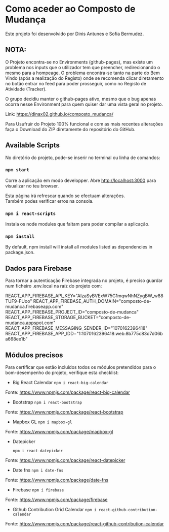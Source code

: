 # Como aceder ao Composto de Mudança

Este projeto foi desenvolvido por Dinis Antunes e Sofia Bermudez.

## NOTA:

O Projeto encontra-se no Environments (github-pages), mas existe um problema nos inputs que o utilizador tem que preencher, redirecionando o mesmo para a hompeage. O problema encontra-se tanto na parte do Bem Vindo (após a realização do Registo) onde se recomenda clicar diretamento no botão entrar no feed para poder prosseguir, como no Registo de Atividade (Tracker).

O grupo decidiu manter o github-pages ativo, mesmo que o bug apenas ocorra nesse Environment para quem quiser dar uma vista geral no projeto.

Link: https://dinax02.github.io/composto_mudanca/

Para Usufruir do Projeto 100% funcional e com as mais recentes alterações faça o Download do ZIP diretamente do repositório do GitHub.


## Available Scripts

No diretório do projeto, pode-se inserir no terminal ou linha de comandos:

### `npm start`

Corre a aplicação em modo developper.
Abre [http://localhost:3000](http://localhost:3000) para visualizar no teu browser.

Esta página irá refrescar quando se efectuam alterações.\
Também podes verificar erros na consola.

### `npm i react-scripts`

Instala os node modules que faltam para poder compilar a aplicação.

### `npm install`

By default, npm install will install all modules listed as dependencies in package.json.

## Dados para Firebase

Para tornar a autenticação Firebase integrada no projeto, é preciso guardar num ficheiro .env.local na raíz do projeto
com:

REACT_APP_FIREBASE_API_KEY="AIzaSyBVExW75G1mqwNhNZygBW_w88TUF9-FUoo"
REACT_APP_FIREBASE_AUTH_DOMAIN="composto-de-mudanca.firebaseapp.com"
REACT_APP_FIREBASE_PROJECT_ID="composto-de-mudanca"
REACT_APP_FIREBASE_STORAGE_BUCKET="composto-de-mudanca.appspot.com"
REACT_APP_FIREBASE_MESSAGING_SENDER_ID="1070162396418"
REACT_APP_FIREBASE_APP_IDD="1:1070162396418:web:8b775c83d7d06ba668ee1b"

## Módulos precisos

Para certificar que estão incluídos todos os módulos pretendidos para o bom-desempenho do projeto, verifique esta
checklist:

- Big React Calendar
  `npm i react-big-calendar`

Fonte: https://www.npmjs.com/package/react-big-calendar

- Bootstrap
  `npm i react-bootstrap`

Fonte: https://www.npmjs.com/package/react-bootstrap

- Mapbox GL
  `npm i mapbox-gl`

Fonte: https://www.npmjs.com/package/mapbox-gl

- Datepicker

  `npm i react-datepicker`

Fonte: https://www.npmjs.com/package/react-datepicker

- Date fns
  `npm i date-fns`

Fonte: https://www.npmjs.com/package/date-fns

- Firebase
  `npm i firebase`

Fonte: https://www.npmjs.com/package/firebase

- Github Contribution Grid Calendar
  `npm i react-github-contribution-calendar`

Fonte: https://www.npmjs.com/package/react-github-contribution-calendar

